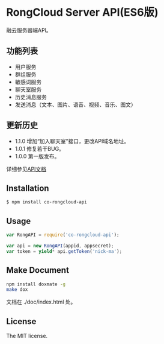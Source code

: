 RongCloud Server API(ES6版)
===========================
融云服务器端API。


## 功能列表
- 用户服务
- 群组服务
- 敏感词服务
- 聊天室服务
- 历史消息服务
- 发送消息（文本、图片、语音、视频、音乐、图文）

## 更新历史
- 1.1.0 增加“加入聊天室”接口，更改API域名地址。
- 1.0.1 修复若干BUG。
- 1.0.0 第一版发布。   

详细参见[API文档](http://www.rongcloud.cn/docs/server.html)

## Installation

```sh
$ npm install co-rongcloud-api
```

## Usage

```js
var RongAPI = require('co-rongcloud-api');

var api = new RongAPI(appid, appsecret);
var token = yield* api.getToken('nick-ma');
```

## Make Document

```sh
npm install doxmate -g
make dox
```

文档在 ./doc/index.html 处。

## License
The MIT license.

